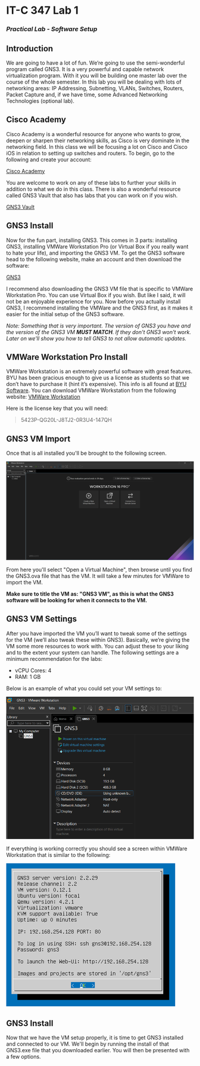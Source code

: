 # IT-C 347 Lab 1
### *Practical Lab - Software Setup*
## Introduction

We are going to have a lot of fun. We’re going to use the semi-wonderful program called GNS3. It is a very powerful and capable network virtualization program. With it you will be building one master lab over the course of the whole semester. In this lab you will be dealing with lots of networking areas: IP Addressing, Subnetting, VLANs, Switches, Routers, Packet Capture and, if we have time, some Advanced Networking Technologies (optional lab).

## Cisco Academy

Cisco Academy is a wonderful resource for anyone who wants to grow, deepen or sharpen their networking skills, as Cisco is very dominate in the networking field. In this class we will be focusing a lot on Cisco and Cisco iOS in relation to setting up switches and routers.
To begin, go to the following and create your account:

[Cisco Academy](https://www.netacad.com/)

You are welcome to work on any of these labs to further your skills in addition to what we do in this class.
There is also a wonderful resource called GNS3 Vault that also has labs that you can work on if you wish.

[GNS3 Vault](https://gns3vault.com/)

## GNS3 Install

Now for the fun part, installing GNS3. This comes in 3 parts: installing GNS3, installing VMWare Workstation Pro (or Virtual Box if you really want to hate your life), and importing the GNS3 VM. 
To get the GNS3 software head to the following website, make an account and then download the software:

[GNS3](https://www.gns3.com/)

I recommend also downloading the GNS3 VM file that is specific to VMWare Workstation Pro. You can use Virtual Box if you wish. But like I said, it will not be an enjoyable experience for you.
Now before you actually install GNS3, I recommend installing the VMWare and the GNS3 first, as it makes it easier for the initial setup of the GNS3 software.

*Note: Something that is very important. The version of GNS3 you have and the version of the GNS3 VM **MUST MATCH**. If they don't GNS3 won't work. Later on we'll show you how to tell GNS3 to not allow automatic updates.*

## VMWare Workstation Pro Install

VMWare Workstation is an extremely powerful software with great features. BYU has been gracious enough to give us a license as students so that we don’t have to purchase it (hint it’s expensive). This info is all found at [BYU Software](https://software.byu.edu/workstation). You can download VMWare Workstation from the following website:
[VMWare Workstation](https://www.vmware.com/products/workstation-pro/workstation-pro-evaluation.html)

Here is the license key that you will need:
> 5423P-QG20L-J8TJ2-0R3U4-147QH

## GNS3 VM Import

Once that is all installed you'll be brought to the following screen.

![VMWare Workstation Main Screen](/assets/images/lab1/vmware-main-screen.PNG "VMWare Workstation Main Screen")

From here you'll select "Open a Virtual Machine", then browse until you find the GNS3.ova file that has the VM. It will take a few minutes for VMWare to import the VM. 

**Make sure to title the VM as: "GNS3 VM", as this is what the GNS3 software will be looking for when it connects to the VM.**

## GNS3 VM Settings

After you have imported the VM you’ll want to tweak some of the settings for the VM (we’ll also tweak these within GNS3). Basically, we’re giving the VM some more resources to work with. You can adjust these to your liking and to the extent your system can handle. The following settings are a minimum recommendation for the labs:

-	vCPU Cores: 4
-	RAM: 1 GB

Below is an example of what you could set your VM settings to:

![VMWare Workstation Settings Screen](/assets/images/lab1/vmware-settings-screen.PNG "VMWare Workstation Settings Screen")

If everything is working correctly you should see a screen within VMWare Workstation that is similar to the following:

![VMWare Workstation GNS3 VM Working](/assets/images/lab1/gns3-vm.PNG "GNS3 VM Working")

## GNS3 Install

Now that we have the VM setup properly, it is time to get GNS3 installed and connected to our VM. We'll begin by running the install of that GNS3.exe file that you downloaded earlier. You will then be presented with a few options.
